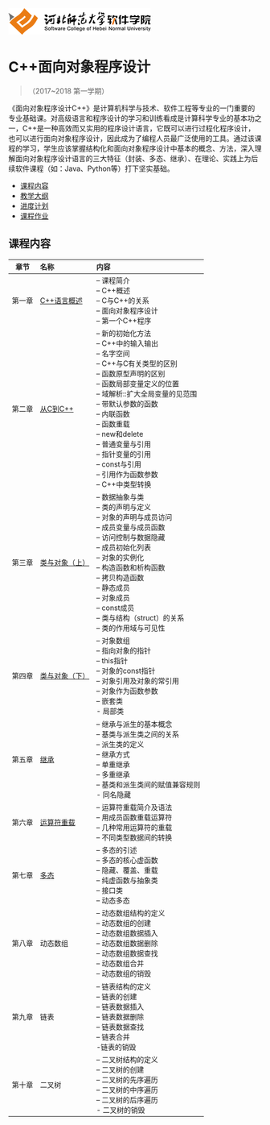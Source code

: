 ![河北师范大学软件学院](./image/logo.png)

# C++面向对象程序设计 

>（2017~2018 第一学期）

《面向对象程序设计C++》是计算机科学与技术、软件工程等专业的一门重要的专业基础课。对高级语言和程序设计的学习和训练看成是计算科学专业的基本功之一，C++是一种高效而又实用的程序设计语言，它既可以进行过程化程序设计，也可以进行面向对象程序设计，因此成为了编程人员最广泛使用的工具。通过该课程的学习，学生应该掌握结构化和面向对象程序设计中基本的概念、方法，深入理解面向对象程序设计语言的三大特征（封装、多态、继承）、在理论、实践上为后续软件课程（如：Java、Python等）打下坚实基础。

- [课程内容](#课程内容)
- [教学大纲](./materials/outline.pdf)
- [进度计划](./materials/schedule.pdf)
- [课程作业](./materials/task.md)

## 课程内容

| 章节 | 名称 | 内容 | 
|:---:|:---|:---|
| 第一章 | [C++语言概述](./ch01-ummary) | – 课程简介<br/>– C++概述<br/>– C与C++的关系<br/>– 面向对象程序设计<br/>– 第一个C++程序 | 
| 第二章 | [从C到C++](./ch02-difference-between-c-and-cpp) | – 新的初始化方法<br/>– C++中的输入输出<br/>– 名字空间<br/>– C++与C有关类型的区别<br/>– 函数原型声明的区别<br/>– 函数局部变量定义的位置<br/>– 域解析::扩大全局变量的见范围<br/>– 带默认参数的函数<br/>– 内联函数<br/>– 函数重载<br/>– new和delete<br/>– 普通变量与引用<br/>– 指针变量的引用<br/>– const与引用<br/>– 引用作为函数参数<br/>– C++中类型转换 | 
| 第三章 | [类与对象（上）](./ch03-class-and-object-up) | – 数据抽象与类<br/>– 类的声明与定义<br/>– 对象的声明与成员访问<br/>– 成员变量与成员函数<br/>– 访问控制与数据隐藏<br/>– 成员初始化列表<br/>– 对象的实例化<br/>– 构造函数和析构函数<br/>– 拷贝构造函数<br/>– 静态成员<br/>– 对象成员<br/>– const成员<br/>– 类与结构（struct）的关系<br/>– 类的作用域与可见性 | 
| 第四章 | [类与对象（下）](./ch04-class-and-object-low) | – 对象数组<br/>– 指向对象的指针<br/>– this指针<br/>– 对象的const指针<br/>– 对象引用及对象的常引用<br/>– 对象作为函数参数<br/>– 嵌套类<br/>- 局部类 | 
| 第五章 | [继承](./ch05-inherit) | – 继承与派生的基本概念<br/>– 基类与派生类之间的关系<br/>– 派生类的定义<br/>– 继承方式<br/>– 单重继承<br/>– 多重继承<br/>– 基类和派生类间的赋值兼容规则<br/>- 同名隐藏 | 
| 第六章 | [运算符重载](./ch06-overload) | – 运算符重载简介及语法<br/>– 用成员函数重载运算符<br/>– 几种常用运算符的重载<br/>– 不同类型数据间的转换 | 
| 第七章 | [多态](./ch07-polymorphism) | – 多态的引述<br/>– 多态的核心虚函数<br/>– 隐藏、覆盖、重载<br/>– 纯虚函数与抽象类<br/>– 接口类<br/>– 动态多态 | 
| 第八章 | 动态数组 | – 动态数组结构的定义<br/>– 动态数组的创建<br/>– 动态数组数据插入<br/>– 动态数组数据删除<br/>– 动态数组数据查找<br/>– 动态数组合并<br/>– 动态数组的销毁 | 
| 第九章 | 链表 | – 链表结构的定义<br/>– 链表的创建<br/>– 链表数据插入<br/>– 链表数据删除<br/>– 链表数据查找<br/>– 链表合并<br/>-链表的销毁 | 
| 第十章 | 二叉树 | – 二叉树结构的定义<br/>– 二叉树的创建<br/>– 二叉树的先序遍历<br/>– 二叉树的中序遍历<br/>– 二叉树的后序遍历<br/>- 二叉树的销毁 | 


